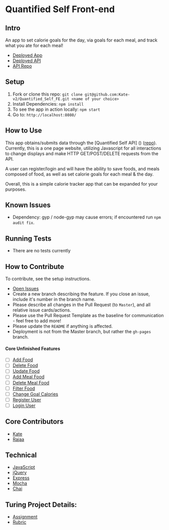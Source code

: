 # Quantified Self Front-end

## Intro
An app to set calorie goals for the day, via goals for each meal, and track what you ate for each meal!

* [Deployed App](https://kate-v2.github.io/Quantified_Self_FE/)
* [Deployed API](https://protected-retreat-87261.herokuapp.com/)
* [API Repo](https://github.com/RajaaBoulassouak/Quantified_Self_BE)

## Setup
1. Fork or clone this repo: `git clone git@github.com:Kate-v2/Quantified_Self_FE.git <name of your choice>`
1. Install Dependencies: `npm install`
1. To see the app in action locally: `npm start`
1. Go to: `http://localhost:8080/`

## How to Use
This app obtains/submits data through the [Quantified Self API] () ([repo](https://github.com/RajaaBoulassouak/Quantified_Self_BE)). Currently, this is a one page website, utilizing Javascript for all interactions to change displays and make HTTP GET/POST/DELETE requests from the API.

A user can register/login and will have the ability to save foods, and meals composed of food, as well as set calorie goals for each meal & the day.

Overall, this is a simple calorie tracker app that can be expanded for your purposes.

## Known Issues
* Dependency: gyp / node-gyp may cause errors; if encountered run `npm audit fix`.

## Running Tests
* There are no tests currently

## How to Contribute
To contribute, see the setup instructions.
* [Open Issues](https://github.com/Kate-v2/Quantified_Self_FE/projects/1)
* Create a new branch describing the feature. If you close an issue, include it's number in the branch name.
* Please describe all changes in the Pull Request (to `Master`), and all relative issue cards/actions.
* Please use the Pull Request Template as the baseline for communication - feel free to add more!
* Please update the `README` if anything is affected.
* Deployment is not from the Master branch, but rather the `gh-pages` branch.

#### Core Unfinished Features
- [ ] [Add Food](https://github.com/Kate-v2/Quantified_Self_FE/issues/25)
- [ ] [Delete Food](https://github.com/Kate-v2/Quantified_Self_FE/issues/29)
- [ ] [Update Food](https://github.com/Kate-v2/Quantified_Self_FE/issues/28)
- [ ] [Add Meal Food](https://github.com/Kate-v2/Quantified_Self_FE/issues/15)
- [ ] [Delete Meal Food](https://github.com/Kate-v2/Quantified_Self_FE/issues/16)
- [ ] [Filter Food](https://github.com/Kate-v2/Quantified_Self_FE/issues/30)
- [ ] [Change Goal Calories](https://github.com/Kate-v2/Quantified_Self_FE/issues/23)
- [ ] [Register User](https://github.com/Kate-v2/Quantified_Self_FE/issues/11)
- [ ] [Login User](https://github.com/Kate-v2/Quantified_Self_FE/issues/12)

## Core Contributors
* [Kate](https://github.com/Kate-v2)
* [Rajaa](https://github.com/RajaaBoulassouak)

## Technical

* [JavaScript](https://www.javascript.com/)
* [jQuery](https://jquery.com/)
* [Express](https://expressjs.com/)
* [Mocha](https://mochajs.org/)
* [Chai](https://chaijs.com/)


## Turing Project Details:
* [Assignment](http://backend.turing.io/module4/projects/quantified_self/quantified_self_full_stack)
* [Rubric](http://backend.turing.io/module4/projects/quantified_self/rubric)
